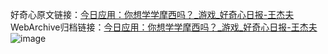 好奇心原文链接：[今日应用：你想学学摩西吗？_游戏_好奇心日报-王杰夫](https://www.qdaily.com/articles/6757.html)
WebArchive归档链接：[今日应用：你想学学摩西吗？_游戏_好奇心日报-王杰夫](http://web.archive.org/web/20190623171416/https://www.qdaily.com/articles/6757.html)
![image](http://ww3.sinaimg.cn/large/007d5XDply1g3wb4f6c68j30u02tnb29)